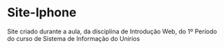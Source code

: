 # Site-Iphone
Site criado durante a aula, da disciplina de Introdução Web, do 1º Período do curso de Sistema de Informação do Unirios
